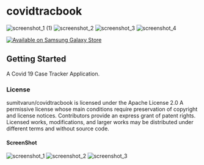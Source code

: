 

# covidtracbook
![screenshot_1 (1)](https://user-images.githubusercontent.com/52107131/95673168-0cbadb00-0bc4-11eb-87db-56dde49051ab.png)
![screenshot_2](https://user-images.githubusercontent.com/52107131/95673169-0fb5cb80-0bc4-11eb-922b-d434c721879b.png)
![screenshot_3](https://user-images.githubusercontent.com/52107131/95673170-12b0bc00-0bc4-11eb-91a3-b411843a407f.png)
![screenshot_4](https://user-images.githubusercontent.com/52107131/95673174-15131600-0bc4-11eb-90bc-f5287cf165c4.png)



<a href="https://galaxy.store/Co123vid"><img src="https://img.samsungapps.com/seller/images/badges/galaxyStore/png_big/GalaxyStore_English.png?ver=1599637432000" alt="Available on Samsung Galaxy Store" style="max-width: 100%; height: auto;"></a>



## Getting Started
A Covid 19 Case Tracker Application.
### License

sumitvarun/covidtracbook is licensed under the
Apache License 2.0
A permissive license whose main conditions require preservation of copyright and license notices. Contributors provide an express grant of patent rights. Licensed works, modifications, and larger works may be distributed under different terms and without source code.


#### ScreenShot
![screenshot_1](https://user-images.githubusercontent.com/52107131/95053954-c15d8400-070e-11eb-90ce-10762301e63c.png)
![screenshot_2](https://user-images.githubusercontent.com/52107131/95053984-cc181900-070e-11eb-97e2-97e9ed057d76.png)
![screenshot_3](https://user-images.githubusercontent.com/52107131/95054001-d20dfa00-070e-11eb-81b0-56e8a635ffa3.png)

